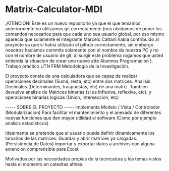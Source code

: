 # Matrix-Calculator-MDI
¡ATENCION! Este es un nuevo repositorio ya que el que teniamos anteriormente no utilizamos git correctamente (nos olvidamos de poner los
comandos necesarios para que cada uno sea usuario global, por eso mismo aparecia que solamente el integrante Marcelo Cattani habia contribuido al proyecto ya que si habia utilzado el github correctamente, sin embargo nosotros haciamos commits solamente con el nombre de nuestra PC y no con el nombre de usuario de git, al surgir este problema rogamos que usted entienda la situacion de crear uno nuevo atte Alumnos Programacion ).
Trabajo práctico UTN FRM Metodología de la Investigación. 

El proyecto consta de una calculadora que es capaz de realizar operaciones decimales (Suma, resta, etc) entre dos matrices. 
Analisis Decimales (Determinantes, traspuestas, etc) de una matriz. 
Tambien devuelve analisis de Matrices binarias (si es Inflexiva, reflexiva, etc); y operaciones binarias logicas (Union, Interseccion, etc) 

----- SOBRE EL PROYECTO ----- Implementa Modelo / Vista / Controlador (Modularizacion) 
Para facilitar el mantenimiento y el anexado de diferentes nuevas funciones que den mayor utilidad al software 
(Como por ejemplo analisis estadisticos)  

Idealmente se pretende que el usuario pueda definir dinamicamente los tamaños de las matrices. Guardar y abrir matrices ya cargadas. 
(Persistencia de Datos) importar y exportar datos a archivos con alguna extencion comprensible para Excel.

Motivados por las necesidades propias de la tecnicatura y los temas vistos hasta el momento en catedras afines. 
